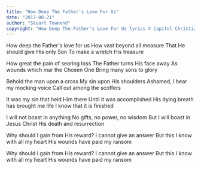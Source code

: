 ```yaml
---
title: "How Deep The Father's Love For Us"
date: "2017-08-21"
author: "Stuart Townend"
copyright: "How Deep The Father's Love For Us lyrics © Capitol Christian Music Group"
---
```


How deep the Father's love for us
How vast beyond all measure
That He should give His only Son
To make a wretch His treasure

How great the pain of searing loss
The Father turns His face away
As wounds which mar the Chosen One
Bring many sons to glory

Behold the man upon a cross
My sin upon His shoulders
Ashamed, I hear my mocking voice
Call out among the scoffers

It was my sin that held Him there
Until it was accomplished
His dying breath has brought me life
I know that it is finished

I will not boast in anything
No gifts, no power, no wisdom
But I will boast in Jesus Christ
His death and resurrection

Why should I gain from His reward?
I cannot give an answer
But this I know with all my heart
His wounds have paid my ransom

Why should I gain from His reward?
I cannot give an answer
But this I know with all my heart
His wounds have paid my ransom
